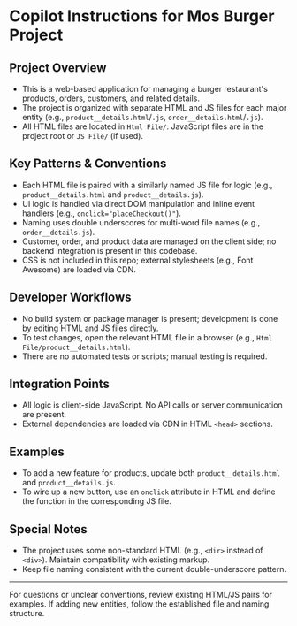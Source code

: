 # Copilot Instructions for Mos Burger Project

## Project Overview
- This is a web-based application for managing a burger restaurant's products, orders, customers, and related details.
- The project is organized with separate HTML and JS files for each major entity (e.g., `product__details.html`/`.js`, `order__details.html`/`.js`).
- All HTML files are located in `Html File/`. JavaScript files are in the project root or `JS File/` (if used).

## Key Patterns & Conventions
- Each HTML file is paired with a similarly named JS file for logic (e.g., `product__details.html` and `product__details.js`).
- UI logic is handled via direct DOM manipulation and inline event handlers (e.g., `onclick="placeCheckout()"`).
- Naming uses double underscores for multi-word file names (e.g., `order__details.js`).
- Customer, order, and product data are managed on the client side; no backend integration is present in this codebase.
- CSS is not included in this repo; external stylesheets (e.g., Font Awesome) are loaded via CDN.

## Developer Workflows
- No build system or package manager is present; development is done by editing HTML and JS files directly.
- To test changes, open the relevant HTML file in a browser (e.g., `Html File/product__details.html`).
- There are no automated tests or scripts; manual testing is required.

## Integration Points
- All logic is client-side JavaScript. No API calls or server communication are present.
- External dependencies are loaded via CDN in HTML `<head>` sections.

## Examples
- To add a new feature for products, update both `product__details.html` and `product__details.js`.
- To wire up a new button, use an `onclick` attribute in HTML and define the function in the corresponding JS file.

## Special Notes
- The project uses some non-standard HTML (e.g., `<dir>` instead of `<div>`). Maintain compatibility with existing markup.
- Keep file naming consistent with the current double-underscore pattern.

---

For questions or unclear conventions, review existing HTML/JS pairs for examples. If adding new entities, follow the established file and naming structure.
